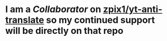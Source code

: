 # I am a *Collaborator* on [zpix1/yt-anti-translate](https://github.com/zpix1/yt-anti-translate) so my continued support will be directly on that repo
